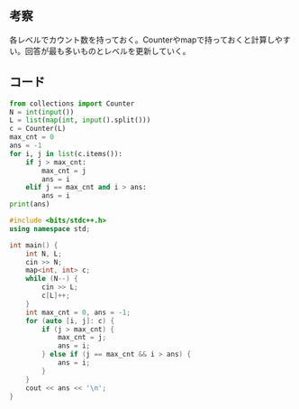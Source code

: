 ## 考察

各レベルでカウント数を持っておく。Counterやmapで持っておくと計算しやすい。回答が最も多いものとレベルを更新していく。

## コード

``` py
from collections import Counter
N = int(input())
L = list(map(int, input().split()))
c = Counter(L)
max_cnt = 0
ans = -1
for i, j in list(c.items()):
	if j > max_cnt:
		max_cnt = j
		ans = i
	elif j == max_cnt and i > ans:
		ans = i
print(ans)
```

``` cpp
#include <bits/stdc++.h>
using namespace std;

int main() {
	int N, L;
	cin >> N;
	map<int, int> c;
	while (N--) {
		cin >> L;
		c[L]++;
	}
	int max_cnt = 0, ans = -1;
	for (auto [i, j]: c) {
		if (j > max_cnt) {
			max_cnt = j;
			ans = i;
		} else if (j == max_cnt && i > ans) {
			ans = i;
		}
	}
	cout << ans << '\n';
}
```